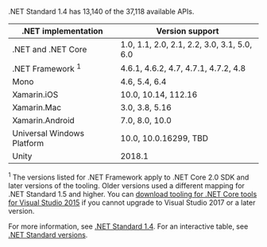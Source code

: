 .NET Standard 1.4 has 13,140 of the 37,118 available APIs.

| .NET implementation         | Version support                             |
|-----------------------------|---------------------------------------------|
| .NET and .NET Core          | 1.0, 1.1, 2.0, 2.1, 2.2, 3.0, 3.1, 5.0, 6.0 |
| .NET Framework <sup>1</sup> | 4.6.1, 4.6.2, 4.7, 4.7.1, 4.7.2, 4.8        |
| Mono                        | 4.6, 5.4, 6.4                               |
| Xamarin.iOS                 | 10.0, 10.14, 112.16                         |
| Xamarin.Mac                 | 3.0, 3.8, 5.16                              |
| Xamarin.Android             | 7.0, 8.0, 10.0                              |
| Universal Windows Platform  | 10.0, 10.0.16299, TBD                       |
| Unity                       | 2018.1                                      |

<sup>1</sup> The versions listed for .NET Framework apply to .NET Core 2.0 SDK and later versions of the tooling. Older versions used a different mapping for .NET Standard 1.5 and higher. You can [download tooling for .NET Core tools for Visual Studio 2015](https://github.com/dotnet/core/blob/main/release-notes/download-archives) if you cannot upgrade to Visual Studio 2017 or a later version.

For more information, see [.NET Standard 1.4][1.4]. For an interactive table, see [.NET Standard versions](https://dotnet.microsoft.com/platform/dotnet-standard#versions).

[1.4]: https://github.com/dotnet/standard/blob/v2.1.0/docs/versions/netstandard1.4.md
